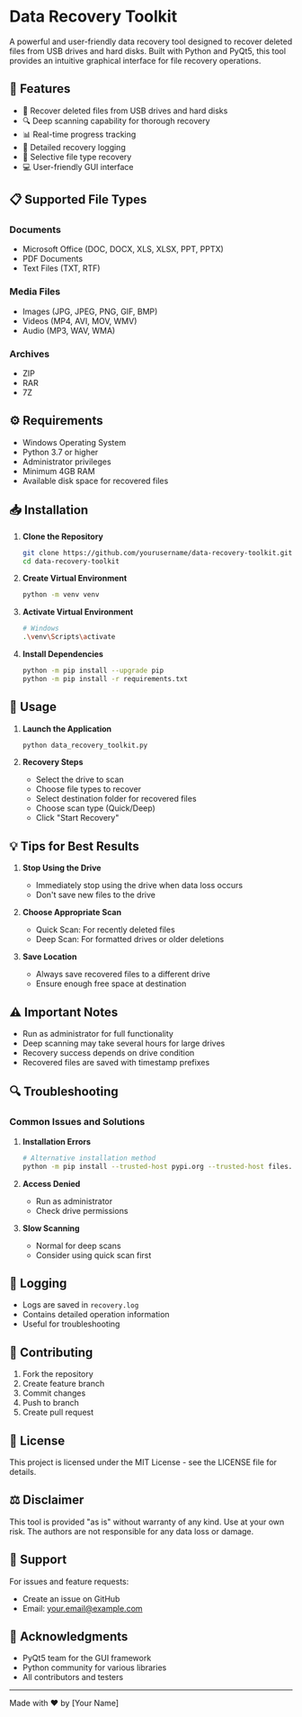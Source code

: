 # Data Recovery Toolkit

A powerful and user-friendly data recovery tool designed to recover deleted files from USB drives and hard disks. Built with Python and PyQt5, this tool provides an intuitive graphical interface for file recovery operations.

## 🚀 Features

- 📁 Recover deleted files from USB drives and hard disks
- 🔍 Deep scanning capability for thorough recovery
- 📊 Real-time progress tracking
- 📝 Detailed recovery logging
- 🎯 Selective file type recovery
- 💻 User-friendly GUI interface

## 📋 Supported File Types

### Documents
- Microsoft Office (DOC, DOCX, XLS, XLSX, PPT, PPTX)
- PDF Documents
- Text Files (TXT, RTF)

### Media Files
- Images (JPG, JPEG, PNG, GIF, BMP)
- Videos (MP4, AVI, MOV, WMV)
- Audio (MP3, WAV, WMA)

### Archives
- ZIP
- RAR
- 7Z

## ⚙️ Requirements

- Windows Operating System
- Python 3.7 or higher
- Administrator privileges
- Minimum 4GB RAM
- Available disk space for recovered files

## 📥 Installation

1. **Clone the Repository**
   ```bash
   git clone https://github.com/yourusername/data-recovery-toolkit.git
   cd data-recovery-toolkit
   ```

2. **Create Virtual Environment**
   ```bash
   python -m venv venv
   ```

3. **Activate Virtual Environment**
   ```bash
   # Windows
   .\venv\Scripts\activate
   ```

4. **Install Dependencies**
   ```bash
   python -m pip install --upgrade pip
   python -m pip install -r requirements.txt
   ```

## 🚦 Usage

1. **Launch the Application**
   ```bash
   python data_recovery_toolkit.py
   ```

2. **Recovery Steps**
   - Select the drive to scan
   - Choose file types to recover
   - Select destination folder for recovered files
   - Choose scan type (Quick/Deep)
   - Click "Start Recovery"

## 💡 Tips for Best Results

1. **Stop Using the Drive**
   - Immediately stop using the drive when data loss occurs
   - Don't save new files to the drive

2. **Choose Appropriate Scan**
   - Quick Scan: For recently deleted files
   - Deep Scan: For formatted drives or older deletions

3. **Save Location**
   - Always save recovered files to a different drive
   - Ensure enough free space at destination

## ⚠️ Important Notes

- Run as administrator for full functionality
- Deep scanning may take several hours for large drives
- Recovery success depends on drive condition
- Recovered files are saved with timestamp prefixes

## 🔍 Troubleshooting

### Common Issues and Solutions

1. **Installation Errors**
   ```bash
   # Alternative installation method
   python -m pip install --trusted-host pypi.org --trusted-host files.pythonproject.org -r requirements.txt
   ```

2. **Access Denied**
   - Run as administrator
   - Check drive permissions

3. **Slow Scanning**
   - Normal for deep scans
   - Consider using quick scan first

## 📝 Logging

- Logs are saved in `recovery.log`
- Contains detailed operation information
- Useful for troubleshooting

## 🤝 Contributing

1. Fork the repository
2. Create feature branch
3. Commit changes
4. Push to branch
5. Create pull request

## 📄 License

This project is licensed under the MIT License - see the LICENSE file for details.

## ⚖️ Disclaimer

This tool is provided "as is" without warranty of any kind. Use at your own risk. The authors are not responsible for any data loss or damage.

## 👥 Support

For issues and feature requests:
- Create an issue on GitHub
- Email: your.email@example.com

## 🙏 Acknowledgments

- PyQt5 team for the GUI framework
- Python community for various libraries
- All contributors and testers

---
Made with ❤️ by [Your Name]
